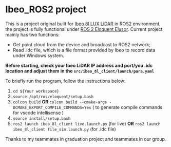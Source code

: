 # Ibeo_ROS2 project

This is a project original built for [Ibeo 8l LUX LiDAR](https://www.ibeo-as.com) in ROS2 environment, the project is fully functional under [ROS 2 Eloquent Elusor](https://index.ros.org/).
Current project mainly has two functions:

- Get point cloud from the device and broadcast to ROS2 network;
- Read .idc file, which is a file format provided by Ibeo to record data under Windows system.
  
**Before starting, check your Ibeo LiDAR IP address and port/you .idc location and adjust them in the `src/ibeo_8l_client/launch/para.yaml`**

To briefly run the program, follow the instructions below:

  1. `cd ${Your workspace}`
  2. `source /opt/ros/eloquent/setup.bash`
  3. `colcon build` **OR** `colcon build --cmake-args -DCMAKE_EXPORT_COMPILE_COMMANDS=Yes` ( to generate compile commands for vscode intellisense )
  4. `source install/setup.bash`
  5. `ros2 launch ibeo_8l_client live.launch.py` (for live) **OR** `ros2 launch ibeo_8l_client file_sim.launch.py` (for .idc file)

Thanks to my teammates in graduation project and teammates in our group.